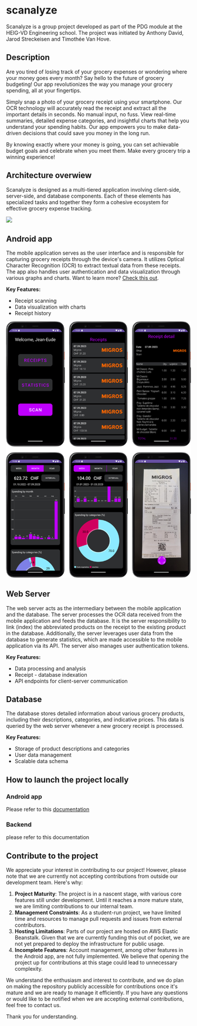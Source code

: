 # scanalyze

Scanalyze is a group project developed as part of the PDG module at the HEIG-VD Engineering school. The project was initiated by Anthony David, Jarod Streckeisen and Timothée Van Hove.

## Description

Are you tired of losing track of your grocery expenses or wondering where your money goes every month? Say hello to the future of grocery budgeting! Our app revolutionizes the way you manage your grocery spending, all at your fingertips.

Simply snap a photo of your grocery receipt using your smartphone. Our OCR technology will accurately read the receipt and extract all the important details in seconds. No manual input, no fuss. View real-time summaries, detailed expense categories, and insightful charts that help you understand your spending habits. Our app empowers you to make data-driven decisions that could save you money in the long run. 

By knowing exactly where your money is going, you can set achievable budget goals and celebrate when you meet them. Make every grocery trip a winning experience!



## Architecture overwiew

Scanalyze is designed as a multi-tiered application involving client-side, server-side, and database components. Each of these elements has specialized tasks and together they form a cohesive ecosystem for effective grocery expense tracking. 

![](C:\Users\timot\Documents\HEIG\PDG\scanalyze\docs\figures\architecture_v2.png)



## Android app

The mobile application serves as the user interface and is responsible for capturing grocery receipts through the device's camera. It utilizes Optical Character Recognition (OCR) to extract textual data from these receipts. The app also handles user authentication and data visualization through various graphs and charts. Want to learn more? [Check this out](android_app/README.md).

**Key Features:**

- Receipt scanning
- Data visualization with charts
- Receipt history

![](docs/figures/mobile_app_pages.png)



## Web Server

The web server acts as the intermediary between the mobile application and the database. The server processes the OCR data received from the mobile application and feeds the database. It is the server responsibility to link (index) the abbreviated products on the receipt to the existing product in the database. Additionally, the server leverages user data from the database to  generate statistics, which are made accessible to the mobile application via its API. The server also manages user authentication tokens.

**Key Features:**

- Data processing and analysis
- Receipt - database indexation
- API endpoints for client-server communication



## Database

The database stores detailed information about various grocery products, including their descriptions, categories, and indicative prices. This data is queried by the web server whenever a new grocery receipt is processed.

**Key Features:**

- Storage of product descriptions and categories
- User data management
- Scalable data schema

## How to launch the project locally

### Android app

Please refer to this [documentation](android_app/DEPLOY.md)

### Backend

please refer to this documentation

## Contribute to the project

We appreciate your interest in contributing to our project! However, please note that we are currently not accepting contributions from outside our development team. Here's why:

1. **Project Maturity**: The project is in a nascent stage, with various core features still under development. Until it reaches a more mature state, we are limiting contributions to our internal team.
2. **Management Constraints**: As a student-run project, we have limited time and resources to manage pull requests and issues from external contributors.
3. **Hosting Limitations**: Parts of our project are hosted on AWS Elastic Beanstalk. Given that we are currently funding this out of pocket, we are not yet prepared to deploy the infrastructure for public usage.
4. **Incomplete Features**: Account management, among other features in the Android app, are not fully implemented. We believe that opening the project up for contributions at this stage could lead to unnecessary complexity.

We understand the enthusiasm and interest to contribute, and we do plan on making the repository publicly accessible for contributions once it's mature and we are ready to manage it efficiently. If you have any questions or would like to be notified when we are accepting external contributions, feel free to contact us.

Thank you for understanding.